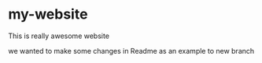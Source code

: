 # my-website

This is really awesome website 


we wanted to make some changes in Readme as an example to new branch
